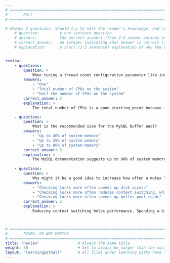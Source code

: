 ```yaml
---
# ================================================================================
#       Edit
# ================================================================================

# Always 3 questions. Should try to test the reader's knowledge, and reinforce the key points you want them to remember.
    # question:         A one sentence question
    # answers:          The correct answers (from 2-4 answer options only). Should be surrounded by quotes.
    # correct_answer:   An integer indicating what answer is correct (index starts from 0)
    # explanation:      A short (1-3 sentence) explanation of why the correct answer is correct. Can add additional context if desired


review:
    - questions:
        question: >
            When tuning a thread count configuration parameter like innodb_read_io_threads or innodb_write_io_threads. What can often be a good starting value?
        answers:
            - "One"
            - "Total number of CPUs on the system"
            - "Half the number of CPUs on the system"
        correct_answer: 2                     
        explanation: >
            The total number of CPUs is a good starting point because it can ensure you are using all compute resources on the system. 

    - questions:
        question: >
            What is the recommended size for the MySQL buffer pool?
        answers:
            - "Up to 40% of system memory"
            - "Up to 20% of system memory"
            - "Up to 80% of system memory"
        correct_answer: 3
        explanation: >
            The MySQL documentation suggests up to 80% of system memory. Depending on the use case, it's also possible that a much smaller percentage performs just as well as 80%.
               
    - questions:
        question: >
            Why might it be a good idea to increase how often a mutex lock is checked before the running thread yields?
        answers:
            - "Checking locks more often speeds up disk access"
            - "Checking locks more often reduces context switching, which is expensive"
            - "Checking locks more often speeds up buffer pool reads"
        correct_answer: 2
        explanation: >
            Reducing context switching helps performance. Spending a bit longer in checking locks before yielding by increasing innodb_sync_spin_loops usually provides performance gains. 



# ================================================================================
#       FIXED, DO NOT MODIFY
# ================================================================================
title: "Review"                 # Always the same title
weight: 20                      # Set to always be larger than the content in this path
layout: "learningpathall"       # All files under learning paths have this same wrapper
---
```

